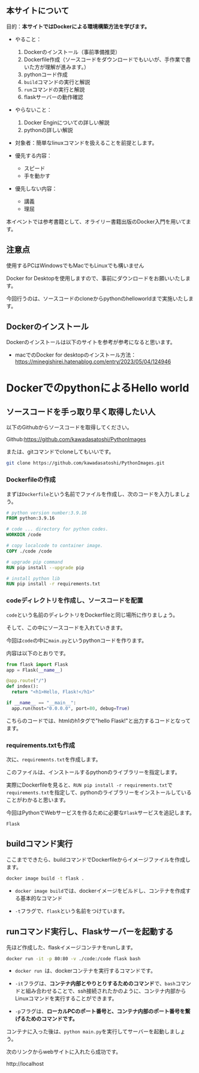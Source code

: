 

## 本サイトについて

目的：**本サイトではDockerによる環境構築方法を学びます。**

- やること：
    1. Dockerのインストール（事前準備推奨）
    2. Dockerfile作成（ソースコードをダウンロードでもいいが、手作業で書いた方が理解が進みます。）
    3. pythonコード作成
    4. `build`コマンドの実行と解説
    5. `run`コマンドの実行と解説
    6. flaskサーバーの動作確認

- やらないこと：
    1. Docker Enginについての詳しい解説
    2. pythonの詳しい解説

- 対象者：簡単なlinuxコマンドを扱えることを前提とします。

- 優先する内容：
    - スピード
    - 手を動かす
- 優先しない内容：
    - 講義
    - 理屈

本イベントでは参考書籍として、オライリー書籍出版のDocker入門を用いてます。


## 注意点

使用するPCはWindowsでもMacでもLinuxでも構いません

Docker for Desktopを使用しますので、事前にダウンロードをお願いいたします。

今回行うのは、ソースコードのcloneからpythonのhelloworldまで実施いたします。



## Dockerのインストール

Dockerのインストールは以下のサイトを参考が参考になると思います。

- macでのDocker for desktopのインストール方法：https://minegishirei.hatenablog.com/entry/2023/05/04/124946



# DockerでのpythonによるHello world

## ソースコードを手っ取り早く取得したい人

以下のGithubからソースコードを取得してください。

Github:https://github.com/kawadasatoshi/PythonImages

または、gitコマンドでcloneしてもいいです。

```sh
git clone https://github.com/kawadasatoshi/PythonImages.git
```



### Dockerfileの作成

まずは`Dockerfile`という名前でファイルを作成し、次のコードを入力しましょう。

```Dockerfile
# python version number:3.9.16
FROM python:3.9.16

# code ... directory for python codes.
WORKDIR /code

# copy localcode to container image.
COPY ./code /code

# upgrade pip command
RUN pip install --upgrade pip 

# install python lib 
RUN pip install -r requirements.txt
```



### codeディレクトリを作成し、ソースコードを配置

`code`という名前のディレクトリをDockerfileと同じ場所に作りましょう。

そして、この中にソースコードを入れていきます。

今回は`code`の中に`main.py`というpythonコードを作ります。

内容は以下のとおりです。

```python
from flask import Flask
app = Flask(__name__)

@app.route("/")
def index():
  return "<h1>Hello, Flask!</h1>"

if __name__ == "__main__":
  app.run(host="0.0.0.0", port=80, debug=True)
```

こちらのコードでは、htmlのh1タグで"hello Flask!"と出力するコードとなってます。


### requirements.txtも作成

次に、`requirements.txt`を作成します。

このファイルは、インストールするpythonのライブラリーを指定します。

実際にDockerfileを見ると、`RUN pip install -r requirements.txt`で`requirements.txt`を指定して、pythonのライブラリーをインストールしていることがわかると思います。


今回はPythonでWebサービスを作るために必要な`Flask`サービスを追記します。

```
Flask
```

## buildコマンド実行

ここまでできたら、buildコマンドでDockerfileからイメージファイルを作成します。

```sh
docker image build -t flask .
```

- `docker image build`では、dockerイメージをビルドし、コンテナを作成する基本的なコマンド

- `-t`フラグで、`flask`という名前をつけています。



## runコマンド実行し、Flaskサーバーを起動する

先ほど作成した、flaskイメージコンテナをrunします。

```sh
docker run -it -p 80:80 -v ./code:/code flask bash
```

- `docker run `は、dockerコンテナを実行するコマンドです。

- `-it`フラグは、**コンテナ内部とやりとりするためのコマンド**で、`bash`コマンドと組み合わせることで、ssh接続されたかのように、コンテナ内部からLinuxコマンドを実行することができます。

- `-p`フラグは、**ローカルPCのポート番号と、コンテナ内部のポート番号を繋げるためのコマンドです。**

コンテナに入った後は、`python main.py`を実行してサーバーを起動しましょう。


次のリンクからwebサイトに入れたら成功です。

http://localhost






